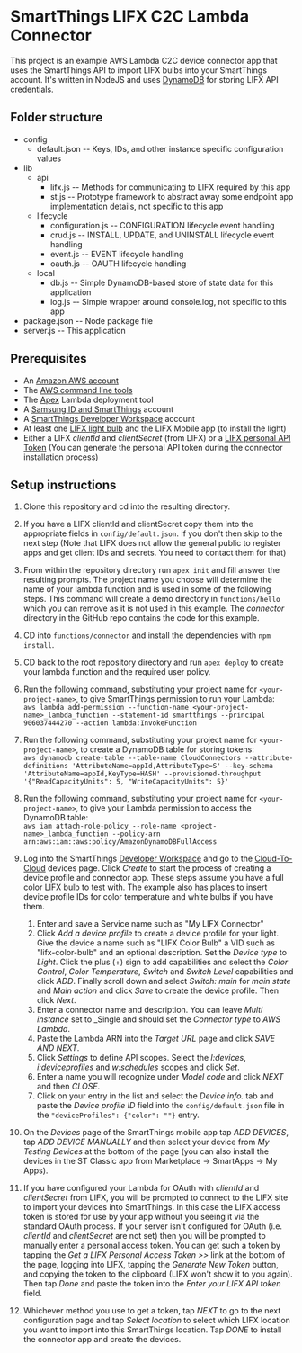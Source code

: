 # SmartThings LIFX C2C Lambda Connector

This project is an example AWS Lambda C2C device connector app that uses the SmartThings API to import LIFX bulbs
into your SmartThings account. It's written in NodeJS and uses [DynamoDB](https://aws.amazon.com/dynamodb/) 
for storing LIFX API credentials.


## Folder structure

- config
  - default.json -- Keys, IDs, and other instance specific configuration values
- lib
    - api
        - lifx.js -- Methods for communicating to LIFX required by this app
        - st.js -- Prototype framework to abstract away some endpoint app implementation details, not specific to this app
    - lifecycle
        - configuration.js -- CONFIGURATION lifecycle event handling
        - crud.js -- INSTALL, UPDATE, and UNINSTALL lifecycle event handling
        - event.js -- EVENT lifecycle handling
        - oauth.js -- OAUTH lifecycle handling
    - local
        - db.js -- Simple DynamoDB-based store of state data for this application
        - log.js -- Simple wrapper around console.log, not specific to this app
- package.json -- Node package file
- server.js -- This application

## Prerequisites

- An [Amazon AWS account](https://portal.aws.amazon.com/billing/signup#/start)
- The [AWS command line tools](https://aws.amazon.com/cli/)
- The [Apex](http://apex.run/) Lambda deployment tool
- A [Samsung ID and SmartThings](https://account.smartthings.com/login) account
- A [SmartThings Developer Workspace](https://devworkspace.developer.samsung.com/smartthingsconsole/iotweb/site/index.html#/home) account
- At least one [LIFX light bulb](https://www.lifx.com/products/lifx) and the LIFX Mobile app (to install the light)
- Either a LIFX _clientId_ and _clientSecret_ (from LIFX) or a [LIFX personal API Token](https://cloud.lifx.com/) (You can generate the personal
API token during the connector installation process)

## Setup instructions

1. Clone this repository and cd into the resulting directory.

2. If you have a LIFX clientId and clientSecret copy them into the appropriate fields in `config/default.json`. If 
you don't then skip to the next step (Note that LIFX does not allow the general public to register apps and get 
client IDs and secrets. You need to contact them for that)

3. From within the repository directory run `apex init` and fill answer the resulting prompts. The project name you choose will determine the 
name of your lambda function and is used in some of the following steps. This command will create a demo directory in `functions/hello` which 
you can remove as it is not used in this example. The _connector_ directory in the GitHub repo contains the code for this example.

4. CD into `functions/connector` and install the dependencies with `npm install`.

5. CD back to the root repository directory and run `apex deploy` to create your lambda function and the required user policy.

6. Run the following command, substituting your project name for `<your-project-name>`, to give SmartThings permission to run your Lambda:<br/>
`aws lambda add-permission --function-name <your-project-name>_lambda_function --statement-id smartthings --principal 906037444270 --action lambda:InvokeFunction`

7. Run the following command, substituting your project name for `<your-project-name>`, to create a DynamoDB table for storing tokens:<br/>
`aws dynamodb create-table --table-name CloudConnectors --attribute-definitions 'AttributeName=appId,AttributeType=S' --key-schema 'AttributeName=appId,KeyType=HASH' --provisioned-throughput '{"ReadCapacityUnits": 5, "WriteCapacityUnits": 5}'`

8. Run the following command, substituting your project name for `<your-project-name>`, to give your Lambda permission to access the DynamoDB table:<br/>
`aws iam attach-role-policy --role-name <project-name>_lambda_function --policy-arn arn:aws:iam::aws:policy/AmazonDynamoDBFullAccess`

9. Log into the SmartThings [Developer Workspace](https://devworkspace.developer.samsung.com/) and go to the 
[Cloud-To-Cloud](https://devworkspace.developer.samsung.com/smartthingsconsole/iotweb/site/index.html#/development/smartThingsDevice/cloudToCloud)
devices page. Click _Create_ to start the process of creating a device profile and connector app. These steps assume you have a full color LIFX bulb
to test with. The example also has places to insert device profile IDs for color temperature and white bulbs if you have them.

    01. Enter and save a Service name such as "My LIFX Connector"
    02. Click _Add a device profile_ to create a device profile for your light. Give the device a name 
    such as "LIFX Color Bulb" a VID such as "lifx-color-bulb" and an optional description. Set the _Device type_ to _Light_.
    Click the plus (+) sign to add capabilities and select the _Color Control_, _Color Temperature_, _Switch_ and _Switch Level_
    capabilities and click _ADD_. Finally scroll down and select _Switch: main_ for _main state_ and _Main action_ and click _Save_
    to create the device profile. Then click _Next_.
    03. Enter a connector name and description. You can leave _Multi instance_ set to _Single and should set the
    _Connector type_ to _AWS Lambda_. 
    04. Paste the Lambda ARN into the _Target URL_ page and click _SAVE AND NEXT_. 
    05. Click _Settings_ to define API scopes. Select the _l:devices_, _i:deviceprofiles_ and _w:schedules_ scopes and click _Set_.
    06. Enter a name you will recognize under _Model code_ and click _NEXT_ and then _CLOSE_.
    07. Click on your entry in the list and select the _Device info._ tab and paste the _Device profile ID_ field into
    the `config/default.json` file in the `"deviceProfiles": {"color": ""}` entry.
    
10. On the _Devices_ page of the SmartThings mobile app tap _ADD DEVICES_, tap _ADD DEVICE MANUALLY_ and then select your device from 
_My Testing Devices_ at the bottom of the page (you can also install the devices in the ST Classic app from Marketplace -> SmartApps -> My Apps). 

11. If you have configured your Lambda for OAuth with _clientId_ and _clientSecret_ from LIFX, you will be prompted to connect to the LIFX
site to import your devices into SmartThings. In this case the LIFX access token is stored for use by your app without you seeing
it via the standard OAuth process. If your server isn't configured for OAuth (i.e. _clientId_ and _clientSecret_ are not set) then you will be
prompted to manually enter a personal access token. You can get such a token by tapping the _Get a LIFX Personal Access Token >>_ link 
at the bottom of the page, logging into LIFX, tapping the _Generate New Token_ button, and copying the token to the clipboard (LIFX won't show
it to you again). Then tap _Done_ and paste the token into the _Enter your LIFX API token_ field. 

12. Whichever method you use to get a token, tap _NEXT_ to go to the next configuration page and tap _Select location_ to select which 
LIFX location you want to import into this SmartThings location. Tap _DONE_ to install the connector app and create the devices.
